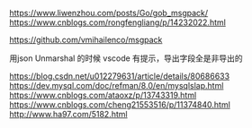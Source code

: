 https://www.liwenzhou.com/posts/Go/gob_msgpack/
https://www.cnblogs.com/rongfengliang/p/14232022.html

https://github.com/vmihailenco/msgpack

用json Unmarshal
的时候 vscode 有提示，导出字段全是非导出的

https://blog.csdn.net/u012279631/article/details/80686633
https://dev.mysql.com/doc/refman/8.0/en/mysqlslap.html
https://www.cnblogs.com/ataoxz/p/13743319.html
https://www.cnblogs.com/cheng21553516/p/11374840.html
http://www.ha97.com/5182.html
